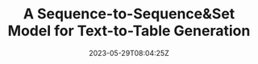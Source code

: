 ---
title: "A Sequence-to-Sequence&Set Model for Text-to-Table Generation"
authors:
- Tong Li
- Zhihao Wang
- Liangying Shao
- Xuling Zheng
- Xiaoli Wang
- Jinsong Su
author_notes:
- "共同一作"
- "共同一作"
- 
- 
- 
- "通讯作者"
date: "2023-05-29T08:04:25Z"
publishDate: "2025-05-29T08:04:25Z"
publication_types: [文本生成]
publication: "**In Proc. of ACL 2023 Findings.**"
---